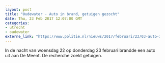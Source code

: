 ```yaml
---
layout: post
title: "Oudewater - Auto in brand, getuigen gezocht"
date: Thu, 23 Feb 2017 12:07:00 GMT
categories: 
- utrecht 
- oudewater 
externe_link: "https://www.politie.nl/nieuws/2017/februari/23/03-auto-in-brand-getuigen-gezocht.html"
---
```


In de nacht van woensdag 22 op donderdag 23 februari brandde een auto uit aan De Meent. De recherche zoekt getuigen.
